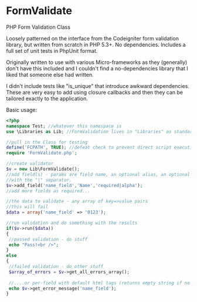 FormValidate
============

PHP Form Validation Class


Loosely patterned on the interface from the Codeigniter form validation library, but written from scratch in PHP 5.3+. No dependencies. Includes a full set of unit tests in PhpUnit format.

Originally written to use with various Micro-frameworks as they (generally) don't have this included and I couldn't find a no-dependencies library that I liked that someone else had written.

I didn't include tests like "is_unique" that introduce awkward dependencies. These are very easy to add using closure callbacks and then they can be tailored exactly to the application.

Basic usage:
```php
<?php
namespace Test; //whatever this namespace is
use \Libraries as Lib; //FormValidation lives in "Libraries" as standard

//pull in the Class for testing
define('FCPATH', TRUE); //defeat check to prevent direct script execution
require 'FormValidate.php';

//create validator
$v = new Lib\FormValidate();
//add field(s) - params are field name, an optional alias, an optional list of rules
//with the "|" separator.
$v->add_field('name_field','Name','required|alpha');
//add more fields as required...

//the data to validate - any array of key=>value pairs
//this will fail
$data = array('name_field' => '0123');

//run validation and do something with the results
if($v->run($data))
{
 //passed validation - do stuff
 echo "Pass!<br />";
}
else
{
 //failed validation - do other stuff
 $array_of_errors = $v->get_all_errors_array();
 
 //....or per-field with default html tags (returns empty string if no error)
 echo $v->get_error_message('name_field');
}

```
